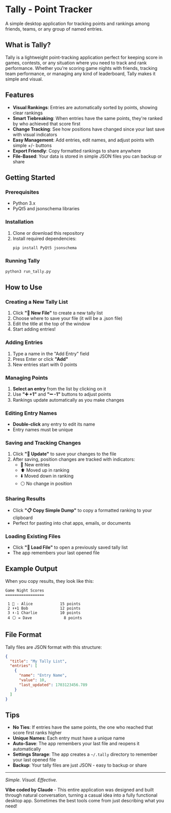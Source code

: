# Tally - Point Tracker

A simple desktop application for tracking points and rankings among friends, teams, or any group of named entries.

## What is Tally?

Tally is a lightweight point-tracking application perfect for keeping score in games, contests, or any situation where you need to track and rank performance. Whether you're scoring game nights with friends, tracking team performance, or managing any kind of leaderboard, Tally makes it simple and visual.

## Features

- **Visual Rankings**: Entries are automatically sorted by points, showing clear rankings
- **Smart Tiebreaking**: When entries have the same points, they're ranked by who achieved that score first
- **Change Tracking**: See how positions have changed since your last save with visual indicators
- **Easy Management**: Add entries, edit names, and adjust points with simple +/- buttons
- **Export Friendly**: Copy formatted rankings to share anywhere
- **File-Based**: Your data is stored in simple JSON files you can backup or share

## Getting Started

### Prerequisites

- Python 3.x
- PyQt5 and jsonschema libraries

### Installation

1. Clone or download this repository
2. Install required dependencies:
   ```bash
   pip install PyQt5 jsonschema
   ```

### Running Tally

```bash
python3 run_tally.py
```

## How to Use

### Creating a New Tally List

1. Click **"📄 New File"** to create a new tally list
2. Choose where to save your file (it will be a .json file)
3. Edit the title at the top of the window
4. Start adding entries!

### Adding Entries

1. Type a name in the "Add Entry" field
2. Press Enter or click **"Add"**
3. New entries start with 0 points

### Managing Points

1. **Select an entry** from the list by clicking on it
2. Use **"➕ +1"** and **"➖ -1"** buttons to adjust points
3. Rankings update automatically as you make changes

### Editing Entry Names

- **Double-click** any entry to edit its name
- Entry names must be unique

### Saving and Tracking Changes

1. Click **"💾 Update"** to save your changes to the file
2. After saving, position changes are tracked with indicators:
   - 🌱 New entries
   - ⬆️ Moved up in ranking
   - ⬇️ Moved down in ranking
   - ⚪ No change in position

### Sharing Results

- Click **"📋 Copy Simple Dump"** to copy a formatted ranking to your clipboard
- Perfect for pasting into chat apps, emails, or documents

### Loading Existing Files

- Click **"📂 Load File"** to open a previously saved tally list
- The app remembers your last opened file

## Example Output

When you copy results, they look like this:

```
Game Night Scores
=================

 1 🌱 - Alice            15 points
 2 ⬆️+1 Bob              12 points
 3 ⬇️-1 Charlie          10 points
 4 ⚪ = Dave              8 points
```

## File Format

Tally files are JSON format with this structure:

```json
{
  "title": "My Tally List",
  "entries": [
    {
      "name": "Entry Name",
      "value": 10,
      "last_updated": 1703123456.789
    }
  ]
}
```

## Tips

- **No Ties**: If entries have the same points, the one who reached that score first ranks higher
- **Unique Names**: Each entry must have a unique name
- **Auto-Save**: The app remembers your last file and reopens it automatically
- **Settings Storage**: The app creates a `~/.tally` directory to remember your last opened file
- **Backup**: Your tally files are just JSON - easy to backup or share

---

*Simple. Visual. Effective.*

**Vibe coded by Claude** - This entire application was designed and built through natural conversation, turning a casual idea into a fully functional desktop app. Sometimes the best tools come from just describing what you need!